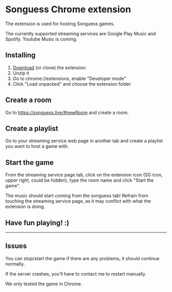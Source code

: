 # Songuess Chrome extension

The extension is used for hosting Songuess games.

The currently supported streaming services are Google Play Music and Spotify.
Youtube Music is coming.

## Installing

1. [Download](https://github.com/tgrbin/songuess_chrome_extension/archive/master.zip) (or clone) the extension
2. Unzip it
3. Go to chrome://extensions, enable "Developer mode"
4. Click "Load unpacked" and choose the extension folder

## Create a room

Go to https://songuess.live/#newRoom and create a room.

## Create a playlist

Go to your streaming service web page in another tab and create a playlist you want to host a game with.

## Start the game

From the streaming service page tab, click on the extension icon (SG icon, upper right, could be hidden), type the room name and click "Start the game".

The music should start coming from the songuess tab! Refrain from touching the streaming service page, as it may conflict with what the extension is doing.

## Have fun playing! :)

---

## Issues

You can stop/start the game if there are any problems, it should continue normally.

If the server crashes, you'll have to contact me to restart manually.

We only tested the game in Chrome.
